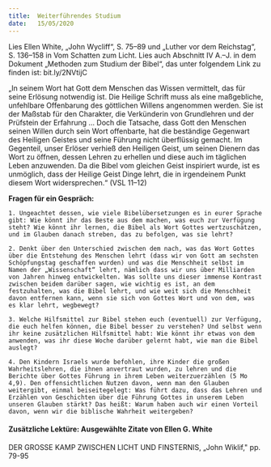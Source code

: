 ```yaml
---
title:  Weiterführendes Studium
date:   15/05/2020
---
```


Lies Ellen White, „John Wycliff“, S. 75–89 und „Luther vor dem Reichstag“, S. 136–158 in Vom Schatten zum Licht. Lies auch Abschnitt IV A.–J. in dem Dokument „Methoden zum Studium der Bibel“, das unter folgendem Link zu finden ist: bit.ly/2NVtijC

„In seinem Wort hat Gott dem Menschen das Wissen vermittelt, das für seine Erlösung notwendig ist. Die Heilige Schrift muss als eine maßgebliche, unfehlbare Offenbarung des göttlichen Willens angenommen werden. Sie ist der Maßstab für den Charakter, die Verkünderin von Grundlehren und der Prüfstein der Erfahrung … Doch die Tatsache, dass Gott den Menschen seinen Willen durch sein Wort offenbarte, hat die beständige Gegenwart des Heiligen Geistes und seine Führung nicht überflüssig gemacht. Im Gegenteil, unser Erlöser verhieß den Heiligen Geist, um seinen Dienern das Wort zu öffnen, dessen Lehren zu erhellen und diese auch im täglichen Leben anzuwenden. Da die Bibel vom gleichen Geist inspiriert wurde, ist es unmöglich, dass der Heilige Geist Dinge lehrt, die in irgendeinem Punkt diesem Wort widersprechen.“ (VSL 11–12)

**Fragen für ein Gespräch:**

`1. Ungeachtet dessen, wie viele Bibelübersetzungen es in eurer Sprache gibt: Wie könnt ihr das Beste aus dem machen, was euch zur Verfügung steht? Wie könnt ihr lernen, die Bibel als Wort Gottes wertzuschätzen, und im Glauben danach streben, das zu befolgen, was sie lehrt?`

`2. Denkt über den Unterschied zwischen dem nach, was das Wort Gottes über die Entstehung des Menschen lehrt (dass wir von Gott am sechsten Schöpfungstag geschaffen wurden) und was die Menschheit selbst im Namen der „Wissenschaft“ lehrt, nämlich dass wir uns über Milliarden von Jahren hinweg entwickelten. Was sollte uns dieser immense Kontrast zwischen beidem darüber sagen, wie wichtig es ist, an dem festzuhalten, was die Bibel lehrt, und wie weit sich die Menschheit davon entfernen kann, wenn sie sich von Gottes Wort und von dem, was es klar lehrt, wegbewegt?`

`3. Welche Hilfsmittel zur Bibel stehen euch (eventuell) zur Verfügung, die euch helfen können, die Bibel besser zu verstehen? Und selbst wenn ihr keine zusätzlichen Hilfsmittel habt: Wie könnt ihr etwas von dem anwenden, was ihr diese Woche darüber gelernt habt, wie man die Bibel auslegt?`

`4. Den Kindern Israels wurde befohlen, ihre Kinder die großen Wahrheitslehren, die ihnen anvertraut wurden, zu lehren und die Berichte über Gottes Führung in ihrem Leben weiterzuerzählen (5 Mo 4,9). Den offensichtlichen Nutzen davon, wenn man den Glauben weitergibt, einmal beiseitegelegt: Was führt dazu, dass das Lehren und Erzählen von Geschichten über die Führung Gottes in unserem Leben unseren Glauben stärkt? Das heißt: Warum haben auch wir einen Vorteil davon, wenn wir die biblische Wahrheit weitergeben?`

#### Zusätzliche Lektüre: Ausgewählte Zitate von Ellen G. White

DER GROSSE KAMP ZWISCHEN LICHT UND FINSTERNIS, „John Wiklif," pp. 79-95